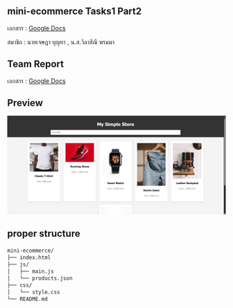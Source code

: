 ## mini-ecommerce Tasks1 Part2

เอกสาร : [Google Docs](https://docs.google.com/document/d/1ouwJJQ1y2hXrSbV1IjDb1TwFhPCuueIGc7aRey47-lk/edit?tab=t.0)

สมาชิก : นายเจษฎา บุญทา , น.ส.วิลาสีณี พรมมา

## Team Report
เอกสาร : [Google Docs]([https://docs.google.com/document/d/1ouwJJQ1y2hXrSbV1IjDb1TwFhPCuueIGc7aRey47-lk/edit?tab=t.0](https://docs.google.com/document/d/1GcbXZ0yvS7JjAP8zKOzhZmGevbRA48k8gmovXdjBIMk/edit?tab=t.0))

## Preview
![web](./web.png)

## proper structure
``` proper structure
mini-ecommerce/
├── index.html
├── js/
│   ├── main.js
│   └── products.json
├── css/
│   └── style.css
└── README.md
```
